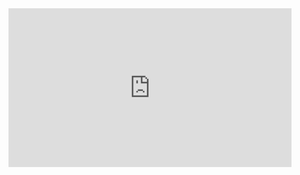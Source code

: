 <!DOCTYPE html>
<html>
<body>
  <iframe width="560" height="315" src="https://www.youtube.com/embed/1gmm0ISbwNA" title="YouTube video player" frameborder="0" allow="accelerometer; autoplay; clipboard-write; encrypted-media; gyroscope; picture-in-picture; web-share" allowfullscreen></iframe>
</body>
</html>
